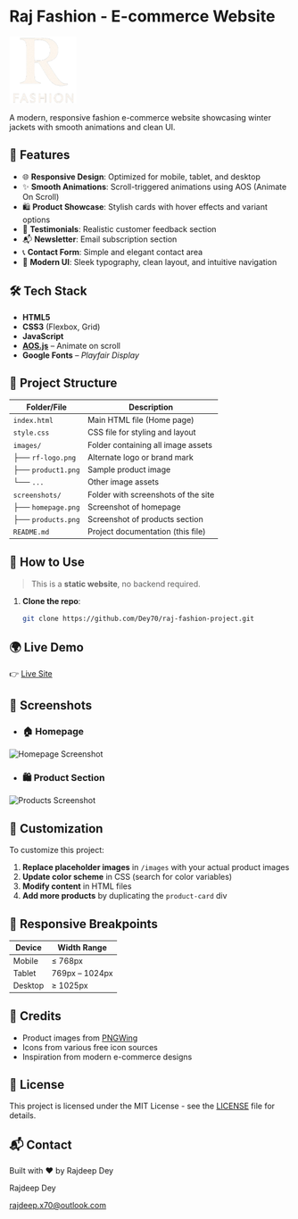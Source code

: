 # Raj Fashion - E-commerce Website

<img src="./images/r-logo.png" alt="Raj Fashion Logo" width="120"/>


A modern, responsive fashion e-commerce website showcasing winter jackets with smooth animations and clean UI.


## 🚀 Features

- 🌐 **Responsive Design**: Optimized for mobile, tablet, and desktop
- ✨ **Smooth Animations**: Scroll-triggered animations using AOS (Animate On Scroll)
- 🛍️ **Product Showcase**: Stylish cards with hover effects and variant options
- 💬 **Testimonials**: Realistic customer feedback section
- 📬 **Newsletter**: Email subscription section
- 📞 **Contact Form**: Simple and elegant contact area
- 🎨 **Modern UI**: Sleek typography, clean layout, and intuitive navigation


## 🛠️ Tech Stack

- **HTML5**
- **CSS3** (Flexbox, Grid)
- **JavaScript**
- **[AOS.js](https://michalsnik.github.io/aos/)** – Animate on scroll
- **Google Fonts** – *Playfair Display*



## 📁 Project Structure

| Folder/File         | Description                          |
|---------------------|--------------------------------------|
| `index.html`        | Main HTML file (Home page)           |
| `style.css`         | CSS file for styling and layout      |
| `images/`           | Folder containing all image assets   |
| ├── `rf-logo.png`   | Alternate logo or brand mark         |
| ├── `product1.png`  | Sample product image                 |
| └── `...`           | Other image assets                   |
| `screenshots/`      | Folder with screenshots of the site  |
| ├── `homepage.png`  | Screenshot of homepage               |
| ├── `products.png`  | Screenshot of products section       |
| `README.md`         | Project documentation (this file)    |

## 🔧 How to Use

> This is a **static website**, no backend required.

1. **Clone the repo**:
   ```bash
   git clone https://github.com/Dey70/raj-fashion-project.git

## 🌍 Live Demo
👉 [Live Site](https://your-live-site-link.com) 

## 📸 Screenshots

- ### 🏠 Homepage
![Homepage Screenshot](screenshots/homepage.png)

- ### 🛍️ Product Section
![Products Screenshot](screenshots/products.png)

## 🎨 Customization

To customize this project:

1. **Replace placeholder images** in `/images` with your actual product images
2. **Update color scheme** in CSS (search for color variables)
3. **Modify content** in HTML files
4. **Add more products** by duplicating the `product-card` div

## 📱 Responsive Breakpoints

| Device   | Width Range      |
|----------|------------------|
| Mobile   | ≤ 768px          |
| Tablet   | 769px – 1024px   |
| Desktop  | ≥ 1025px         |


## 🙏 Credits

- Product images from [PNGWing](https://www.pngwing.com/)
- Icons from various free icon sources
- Inspiration from modern e-commerce designs

## 📄 License

This project is licensed under the MIT License - see the [LICENSE](LICENSE) file for details.

## 📬 Contact

Built with ❤️ by Rajdeep Dey

Rajdeep Dey

rajdeep.x70@outlook.com